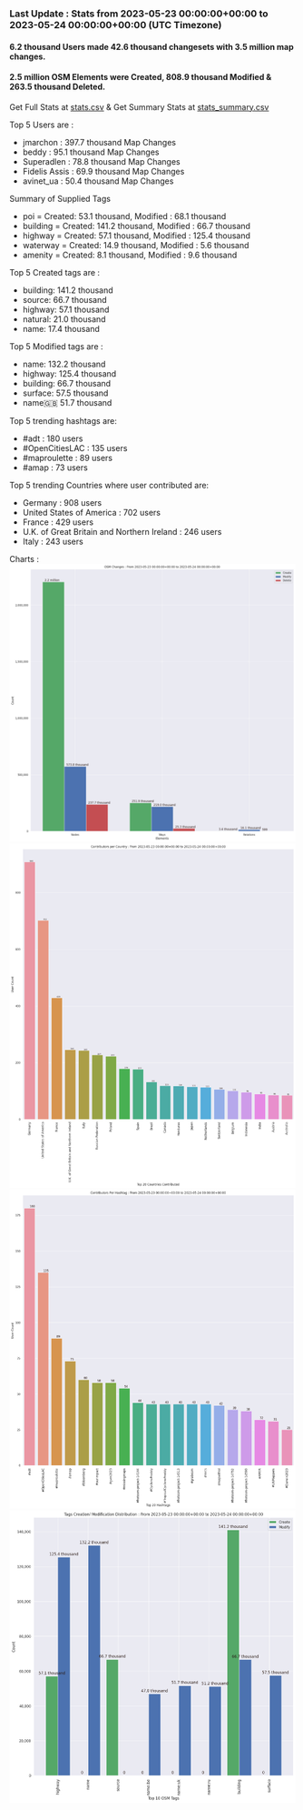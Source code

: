 ### Last Update : Stats from 2023-05-23 00:00:00+00:00 to 2023-05-24 00:00:00+00:00 (UTC Timezone)

#### 6.2 thousand Users made 42.6 thousand changesets with 3.5 million map changes.
#### 2.5 million OSM Elements were Created, 808.9 thousand Modified & 263.5 thousand Deleted.
Get Full Stats at [stats.csv](/stats/Global/Daily/stats.csv)
 & Get Summary Stats at [stats_summary.csv](/stats/Global/Daily/stats_summary.csv)

Top 5 Users are : 
- jmarchon : 397.7 thousand Map Changes
- beddy : 95.1 thousand Map Changes
- Superadlen : 78.8 thousand Map Changes
- Fidelis Assis : 69.9 thousand Map Changes
- avinet_ua : 50.4 thousand Map Changes

Summary of Supplied Tags
- poi = Created: 53.1 thousand, Modified : 68.1 thousand
- building = Created: 141.2 thousand, Modified : 66.7 thousand
- highway = Created: 57.1 thousand, Modified : 125.4 thousand
- waterway = Created: 14.9 thousand, Modified : 5.6 thousand
- amenity = Created: 8.1 thousand, Modified : 9.6 thousand


Top 5 Created tags are :
- building: 141.2 thousand
- source: 66.7 thousand
- highway: 57.1 thousand
- natural: 21.0 thousand
- name: 17.4 thousand


Top 5 Modified tags are :
- name: 132.2 thousand
- highway: 125.4 thousand
- building: 66.7 thousand
- surface: 57.5 thousand
- name:uk: 51.7 thousand


Top 5 trending hashtags are:
- #adt : 180 users
- #OpenCitiesLAC : 135 users
- #maproulette : 89 users
- #amap : 73 users


Top 5 trending Countries where user contributed are:
- Germany : 908 users
- United States of America : 702 users
- France : 429 users
- U.K. of Great Britain and Northern Ireland : 246 users
- Italy : 243 users


 Charts : 
![Alt text](./stats_osm_changes.png) 
![Alt text](./stats_users_per_country.png) 
![Alt text](./stats_users_per_hashtag.png) 
![Alt text](./stats_tags.png) 
